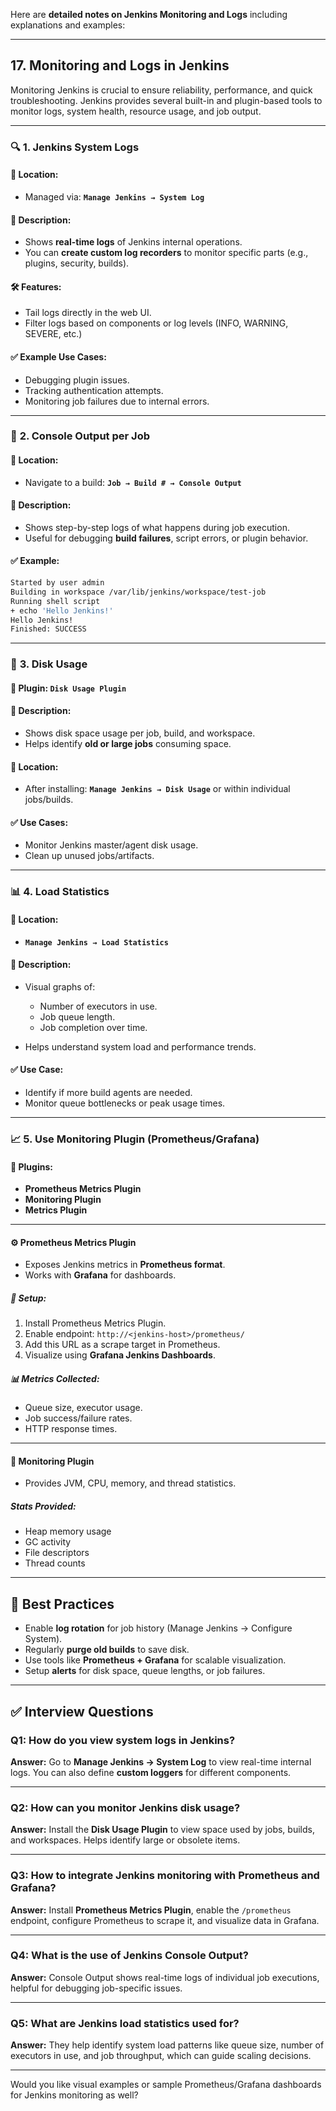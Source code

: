 Here are **detailed notes on Jenkins Monitoring and Logs** including explanations and examples:

---

## **17. Monitoring and Logs in Jenkins**

Monitoring Jenkins is crucial to ensure reliability, performance, and quick troubleshooting. Jenkins provides several built-in and plugin-based tools to monitor logs, system health, resource usage, and job output.

---

### 🔍 **1. Jenkins System Logs**

#### 📌 Location:

* Managed via:
  **`Manage Jenkins → System Log`**

#### 📖 Description:

* Shows **real-time logs** of Jenkins internal operations.
* You can **create custom log recorders** to monitor specific parts (e.g., plugins, security, builds).

#### 🛠️ Features:

* Tail logs directly in the web UI.
* Filter logs based on components or log levels (INFO, WARNING, SEVERE, etc.)

#### ✅ Example Use Cases:

* Debugging plugin issues.
* Tracking authentication attempts.
* Monitoring job failures due to internal errors.

---

### 🧾 **2. Console Output per Job**

#### 📌 Location:

* Navigate to a build:
  **`Job → Build # → Console Output`**

#### 📖 Description:

* Shows step-by-step logs of what happens during job execution.
* Useful for debugging **build failures**, script errors, or plugin behavior.

#### ✅ Example:

```sh
Started by user admin
Building in workspace /var/lib/jenkins/workspace/test-job
Running shell script
+ echo 'Hello Jenkins!'
Hello Jenkins!
Finished: SUCCESS
```

---

### 💾 **3. Disk Usage**

#### 🔌 Plugin: `Disk Usage Plugin`

#### 📖 Description:

* Shows disk space usage per job, build, and workspace.
* Helps identify **old or large jobs** consuming space.

#### 📌 Location:

* After installing:
  **`Manage Jenkins → Disk Usage`**
  or within individual jobs/builds.

#### ✅ Use Cases:

* Monitor Jenkins master/agent disk usage.
* Clean up unused jobs/artifacts.

---

### 📊 **4. Load Statistics**

#### 📌 Location:

* **`Manage Jenkins → Load Statistics`**

#### 📖 Description:

* Visual graphs of:

  * Number of executors in use.
  * Job queue length.
  * Job completion over time.
* Helps understand system load and performance trends.

#### ✅ Use Case:

* Identify if more build agents are needed.
* Monitor queue bottlenecks or peak usage times.

---

### 📈 **5. Use Monitoring Plugin (Prometheus/Grafana)**

#### 🔌 Plugins:

* **Prometheus Metrics Plugin**
* **Monitoring Plugin**
* **Metrics Plugin**

---

#### ⚙️ Prometheus Metrics Plugin

* Exposes Jenkins metrics in **Prometheus format**.
* Works with **Grafana** for dashboards.

##### 🔧 Setup:

1. Install Prometheus Metrics Plugin.
2. Enable endpoint:
   `http://<jenkins-host>/prometheus/`
3. Add this URL as a scrape target in Prometheus.
4. Visualize using **Grafana Jenkins Dashboards**.

##### 📊 Metrics Collected:

* Queue size, executor usage.
* Job success/failure rates.
* HTTP response times.

---

#### 🔧 Monitoring Plugin

* Provides JVM, CPU, memory, and thread statistics.

##### Stats Provided:

* Heap memory usage
* GC activity
* File descriptors
* Thread counts

---

## 🧪 Best Practices

* Enable **log rotation** for job history (Manage Jenkins → Configure System).
* Regularly **purge old builds** to save disk.
* Use tools like **Prometheus + Grafana** for scalable visualization.
* Setup **alerts** for disk space, queue lengths, or job failures.

---

## ✅ Interview Questions

### Q1: How do you view system logs in Jenkins?

**Answer:**
Go to **Manage Jenkins → System Log** to view real-time internal logs. You can also define **custom loggers** for different components.

---

### Q2: How can you monitor Jenkins disk usage?

**Answer:**
Install the **Disk Usage Plugin** to view space used by jobs, builds, and workspaces. Helps identify large or obsolete items.

---

### Q3: How to integrate Jenkins monitoring with Prometheus and Grafana?

**Answer:**
Install **Prometheus Metrics Plugin**, enable the `/prometheus` endpoint, configure Prometheus to scrape it, and visualize data in Grafana.

---

### Q4: What is the use of Jenkins Console Output?

**Answer:**
Console Output shows real-time logs of individual job executions, helpful for debugging job-specific issues.

---

### Q5: What are Jenkins load statistics used for?

**Answer:**
They help identify system load patterns like queue size, number of executors in use, and job throughput, which can guide scaling decisions.

---

Would you like visual examples or sample Prometheus/Grafana dashboards for Jenkins monitoring as well?
